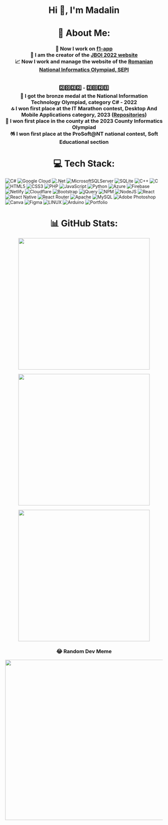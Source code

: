 # <p align="center">Hi 👋, I'm Madalin</p>

<h1 align="center">💫 About Me: </h1>
<h3 align="center">
<b>
🔭 Now I work on <a href = "https://github.com/nnmadalin/f1-app">f1-app</a>
<br>🎉 I am the creator of the <a href = "https://jboi2022.lrmd.ro">JBOI 2022 website</a>
<br>📈 Now I work and manage the website of the <a href = "https://www.sepi.ro">Romanian National Informatics Olympiad, SEPI</a>
<br><br>

2️⃣0️⃣2️⃣2️⃣ - 2️⃣0️⃣2️⃣3️⃣
<br>🔴 I got the bronze medal at the National Information Technology Olympiad, category C# - 2022
<br>🔝 I won first place at the IT Marathon contest, Desktop And Mobile Applications category, 2023 (<a href = "https://github.com/nnmadalin/Invite-for-a-break---ITMarathon">Repositories</a>)
<br>🔵 I won first place in the county at the 2023 County Informatics Olympiad
<br>🪅 I won first place at the ProSoft@NT national contest, Soft Educational section
</b>
</h3>
    
# <h1 align="center">💻 Tech Stack:</h1>
![C#](https://img.shields.io/badge/c%23-%23239120.svg?style=for-the-badge&logo=c-sharp&logoColor=white) ![Google Cloud](https://img.shields.io/badge/Google%20Cloud-%234285F4.svg?style=for-the-badge&logo=google-cloud&logoColor=white) ![.Net](https://img.shields.io/badge/.NET-5C2D91?style=for-the-badge&logo=.net&logoColor=white) ![MicrosoftSQLServer](https://img.shields.io/badge/Microsoft%20SQL%20Sever-CC2927?style=for-the-badge&logo=microsoft%20sql%20server&logoColor=white) ![SQLite](https://img.shields.io/badge/sqlite-%2307405e.svg?style=for-the-badge&logo=sqlite&logoColor=white) ![C++](https://img.shields.io/badge/c++-%2300599C.svg?style=for-the-badge&logo=c%2B%2B&logoColor=white) ![C](https://img.shields.io/badge/c-%2300599C.svg?style=for-the-badge&logo=c&logoColor=white) ![HTML5](https://img.shields.io/badge/html5-%23E34F26.svg?style=for-the-badge&logo=html5&logoColor=white) ![CSS3](https://img.shields.io/badge/css3-%231572B6.svg?style=for-the-badge&logo=css3&logoColor=white) ![PHP](https://img.shields.io/badge/php-%23777BB4.svg?style=for-the-badge&logo=php&logoColor=white) ![JavaScript](https://img.shields.io/badge/javascript-%23323330.svg?style=for-the-badge&logo=javascript&logoColor=%23F7DF1E) ![Python](https://img.shields.io/badge/python-3670A0?style=for-the-badge&logo=python&logoColor=ffdd54) ![Azure](https://img.shields.io/badge/azure-%230072C6.svg?style=for-the-badge&logo=azure-devops&logoColor=white) ![Firebase](https://img.shields.io/badge/firebase-%23039BE5.svg?style=for-the-badge&logo=firebase) ![Netlify](https://img.shields.io/badge/netlify-%23000000.svg?style=for-the-badge&logo=netlify&logoColor=#00C7B7) ![Cloudflare](https://img.shields.io/badge/Cloudflare-F38020?style=for-the-badge&logo=Cloudflare&logoColor=white) ![Bootstrap](https://img.shields.io/badge/bootstrap-%23563D7C.svg?style=for-the-badge&logo=bootstrap&logoColor=white) ![jQuery](https://img.shields.io/badge/jquery-%230769AD.svg?style=for-the-badge&logo=jquery&logoColor=white) ![NPM](https://img.shields.io/badge/NPM-%23000000.svg?style=for-the-badge&logo=npm&logoColor=white) ![NodeJS](https://img.shields.io/badge/node.js-6DA55F?style=for-the-badge&logo=node.js&logoColor=white) ![React](https://img.shields.io/badge/react-%2320232a.svg?style=for-the-badge&logo=react&logoColor=%2361DAFB) ![React Native](https://img.shields.io/badge/react_native-%2320232a.svg?style=for-the-badge&logo=react&logoColor=%2361DAFB) ![React Router](https://img.shields.io/badge/React_Router-CA4245?style=for-the-badge&logo=react-router&logoColor=white) ![Apache](https://img.shields.io/badge/apache-%23D42029.svg?style=for-the-badge&logo=apache&logoColor=white) ![MySQL](https://img.shields.io/badge/mysql-%2300f.svg?style=for-the-badge&logo=mysql&logoColor=white) ![Adobe Photoshop](https://img.shields.io/badge/adobephotoshop-%2331A8FF.svg?style=for-the-badge&logo=adobephotoshop&logoColor=white) ![Canva](https://img.shields.io/badge/Canva-%2300C4CC.svg?style=for-the-badge&logo=Canva&logoColor=white) 	![Figma](https://img.shields.io/badge/figma-%23F24E1E.svg?style=for-the-badge&logo=figma&logoColor=white) ![LINUX](https://img.shields.io/badge/Linux-FCC624?style=for-the-badge&logo=linux&logoColor=black) ![Arduino](https://img.shields.io/badge/-Arduino-00979D?style=for-the-badge&logo=Arduino&logoColor=white) ![Portfolio](https://img.shields.io/badge/Portfolio-%23000000.svg?style=for-the-badge&logo=firefox&logoColor=#FF7139)
# <h1 align="center">📊 GitHub Stats:</h1>
<p align="center"><img src="https://github-readme-stats.vercel.app/api?username=nnmadalin&theme=material-palenight&hide_border=true&include_all_commits=true&count_private=true" width="420px" /></p>
<p align="center"><img src="https://github-readme-streak-stats.herokuapp.com/?user=nnmadalin&theme=material-palenight&hide_border=true" width="420px" /></p>
<p align="center"><img src="https://github-readme-stats.vercel.app/api/top-langs/?username=nnmadalin&theme=material-palenight&hide_border=true&include_all_commits=true&count_private=true&layout=compact" width="420px" /></p>

### <p align="center">😂 Random Dev Meme</p>
<p align="center"><img src="https://rm.up.railway.app/" width="512px" /></p>

